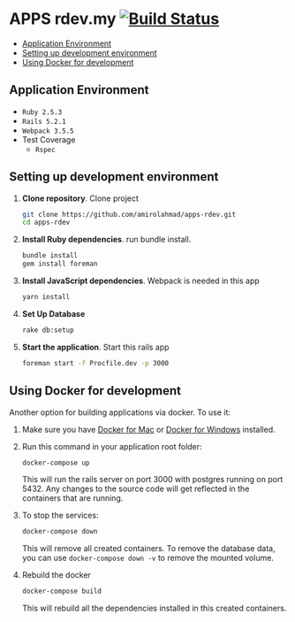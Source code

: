 # APPS rdev.my [![Build Status](https://travis-ci.org/AmirolAhmad/apps-dev.svg?branch=master)](https://travis-ci.org/AmirolAhmad/apps-dev)

- [Application Environment](#application-environment)
- [Setting up development environment](#setting-up-development-environment)
- [Using Docker for development](#using-docker-for-development)

## Application Environment

- `Ruby 2.5.3`
- `Rails 5.2.1`
- `Webpack 3.5.5`
- Test Coverage
  - `Rspec`

## Setting up development environment

1. **Clone repository**. Clone project
    ```bash
    git clone https://github.com/amirolahmad/apps-rdev.git
    cd apps-rdev
    ```
2. **Install Ruby dependencies**. run bundle install.
    ```bash
    bundle install
    gem install foreman
    ```
3. **Install JavaScript dependencies**. Webpack is needed in this app
    ```bash
    yarn install
    ```
4. **Set Up Database**
    ```bash
    rake db:setup
    ```
5. **Start the application**. Start this rails app
    ```bash
    foreman start -f Procfile.dev -p 3000
    ```

## Using Docker for development

Another option for building applications via docker. To use it:

1. Make sure you have [Docker for Mac](https://docs.docker.com/docker-for-mac/install/) or [Docker for Windows](https://docs.docker.com/docker-for-windows/install/) installed.

2. Run this command in your application root folder:

    ```bash
    docker-compose up
    ```
    This will run the rails server on port 3000 with postgres running on port 5432. Any changes to the source code will
    get reflected in the containers that are running.

3. To stop the services:

    ```bash
    docker-compose down
    ```
    This will remove all created containers. To remove the database data, you can use `docker-compose down -v` to remove
    the mounted volume.

4. Rebuild the docker

    ```bash
    docker-compose build
    ```
    This will rebuild all the dependencies installed in this created containers.
